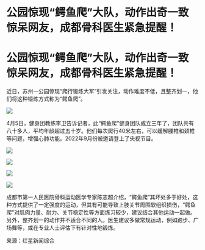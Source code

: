 # 公园惊现“鳄鱼爬”大队，动作出奇一致惊呆网友，成都骨科医生紧急提醒！

# 公园惊现“鳄鱼爬”大队，动作出奇一致惊呆网友，成都骨科医生紧急提醒！

近日，苏州一公园惊现“爬行锻炼大军”引发关注，动作难度不低，且整齐划一，他们将这种锻炼方式称为“鳄鱼爬”。

![](https://inews.gtimg.com/om_bt/ObVKMAkwMjhqBa7Q8wVe15WhPkbXDzygmXgHlwm60fPGkAA/1000)

4月5日，健身团教练李卫告诉记者，此“鳄鱼爬”健身团队成立三年了，团队共有八十多人，平均年龄超过五十岁。他们每次爬行40米左右，可以缓解腰椎和颈椎等问题，增强心肺功能。2022年9月份被邀请登上了央视节目。

![](https://inews.gtimg.com/om_bt/OCqGwl6dS4Z2lV4hpRPMf2W91uFUwxGvsN3XruCVA8-x8AA/1000)

![](https://inews.gtimg.com/om_bt/OL8YJcHlo2vAMZzSpJEYrutbaF6RxaGU1zMEUQZKVBu10AA/1000)

![](https://inews.gtimg.com/om_bt/OatDXGUDpfTbeYpBnh2DgkgY4Nrkb9MwTF24IFVIu2rHwAA/1000)

![](https://inews.gtimg.com/om_bt/OIusjFHtDI7WfCn6MEY2aZVGO6RZHwWYtqYQLQpXAbI4UAA/1000)

成都市第一人民医院骨科运动医学专家陈志超介绍，“鳄鱼爬”其坏处多于好处，这种方式提供了一定强度的运动，但其有可能导致上肢关节周围软组织损伤，“鳄鱼爬”对肌肉力量、耐力、关节稳定性等方面练习较少，建议结合其他运动一起做。另外，整齐划一的动作并不适合不同的人。医生建议多做常规运动，例如跑步、广场舞等，或在专业人士评估下有针对性地锻炼。

来源：红星新闻综合

